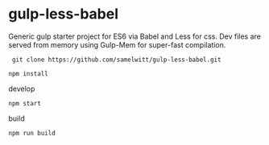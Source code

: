 # gulp-less-babel

Generic gulp starter project for ES6 via Babel and Less for css. Dev files are served from memory using Gulp-Mem for super-fast compilation.

``` git clone https://github.com/samelwitt/gulp-less-babel.git```

```npm install```

develop

```npm start```

build

```npm run build```
